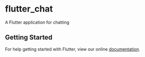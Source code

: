 # flutter_chat

A Flutter application for chatting

## Getting Started

For help getting started with Flutter, view our online
[documentation](https://flutter.io/).
